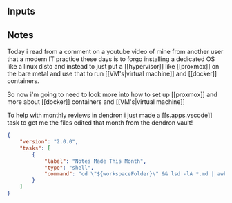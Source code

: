 

## Inputs

## Notes

Today i read from a comment on a youtube video of mine from another user that a modern IT practice these days is to forgo installing a dedicated OS like a linux disto and instead to just put a [[hypervisor]] like [[proxmox]] on the bare metal and use that to run [[VM's|virtual machine]] and [[docker]] containers.

So now i'm going to need to look more into how to set up [[proxmox]] and more about [[docker]] containers and [[VM's|virtual machine]]

To help with monthly reviews in dendron i just made a [[s.apps.vscode]] task to get me the files edited that month from the dendron vault!

```json
{
    "version": "2.0.0",
    "tasks": [
        {
            "label": "Notes Made This Month",
            "type": "shell",
            "command": "cd \"${workspaceFolder}\" && lsd -lA *.md | awk '{print $7,$10,$NF}' | grep \"$(date +\"%b %Y\")\" | awk '{print \"[[\"$NF\"]]\"}'"
        }
    ]
}
```
